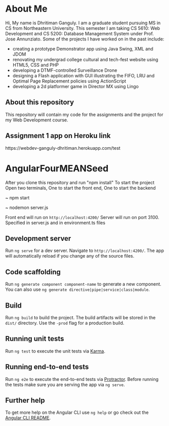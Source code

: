<h1>About Me</h1>
Hi, My name is Dhritiman Ganguly. I am a graduate student pursuing MS in CS from Northeastern University. This semester I am taking CS 5610: Web Development and CS 5200: Database Management System under Prof. Jose Annunziato. Some of the projects I have worked on in the past include:
<ul>
  <li> creating a prototype Demonstrator app using Java Swing, XML and JDOM </li>
  <li> renovating my undergrad college cultural and tech-fest website using HTML5, CSS and PHP </li>
  <li> developing a DTMF-controlled Surveillance Drone </li>
  <li> designing a Flash application with GUI illustrating the FIFO, LRU and Optimal Page Replacement policies using ActionScript </li>
  <li> developing a 2d platformer game in Director MX using Lingo </li>
</ul>

<h2>About this repository</h2>
This repository will contain my code for the assignments and the project for my Web Development course.

<h2>Assignment 1 app on Heroku link</h2>
https://webdev-ganguly-dhritiman.herokuapp.com/test

# AngularFourMEANSeed

After you clone this repository and run "npm install"
To start the project
Open two terminals, One to start the front end, One to start the backend

~ npm start


~ nodemon server.js

Front end will run on `http://localhost:4200/`
Server will run on port 3100. Specified in server.js and in environment.ts files







## Development server

Run `ng serve` for a dev server. Navigate to `http://localhost:4200/`. The app will automatically reload if you change any of the source files.

## Code scaffolding

Run `ng generate component component-name` to generate a new component. You can also use `ng generate directive|pipe|service|class|module`.

## Build

Run `ng build` to build the project. The build artifacts will be stored in the `dist/` directory. Use the `-prod` flag for a production build.

## Running unit tests

Run `ng test` to execute the unit tests via [Karma](https://karma-runner.github.io).

## Running end-to-end tests

Run `ng e2e` to execute the end-to-end tests via [Protractor](http://www.protractortest.org/).
Before running the tests make sure you are serving the app via `ng serve`.

## Further help

To get more help on the Angular CLI use `ng help` or go check out the [Angular CLI README](https://github.com/angular/angular-cli/blob/master/README.md).
